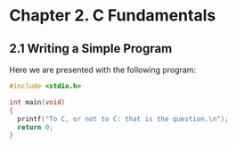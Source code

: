 # Chapter 2. C Fundamentals
## 2.1 Writing a Simple Program
Here we are presented with the following program:
```c
#include <stdio.h>

int main(void)
{
  printf("To C, or not to C: that is the question.\n");
  return 0;
}
```


